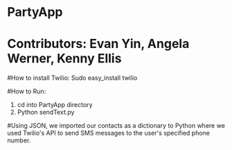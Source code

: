 # PartyApp
# Contributors: Evan Yin, Angela Werner, Kenny Ellis

#How to install Twilio: Sudo easy_install twilio

#How to Run:	
1) cd into PartyApp directory
2) Python sendText.py

#Using JSON, we imported our contacts as a dictionary to Python where we used Twilio's API to send SMS messages to the user's specified phone number.
 
